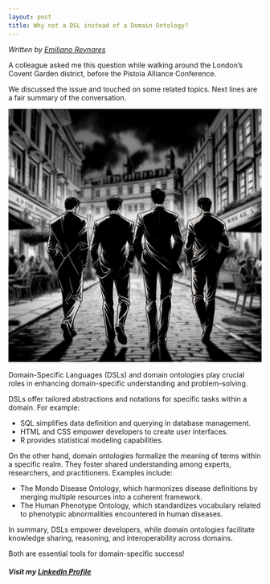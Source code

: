 ```yaml
---
layout: post
title: Why not a DSL instead of a Domain Ontology?
---
```

*Written by [Emiliano Reynares](https://www.linkedin.com/in/ereynrs/)*

A colleague asked me this question while walking around the London’s Covent Garden district, before the Pistoia Alliance Conference.

We discussed the issue and touched on some related topics. Next lines are a fair summary of the conversation.

<img src="/assets/4-guys-london.png" alt="Four guys talking about semantics while walking around the London’s Covent Garden district. (Image source: MS Copilot)" title="Four guys talking about semantics while walking around the London’s Covent Garden district. (Image source: MS Copilot)"/>

Domain-Specific Languages (DSLs) and domain ontologies play crucial roles in enhancing domain-specific understanding and problem-solving.

DSLs offer tailored abstractions and notations for specific tasks within a domain. For example:
* SQL simplifies data definition and querying in database management.
* HTML and CSS empower developers to create user interfaces.
* R provides statistical modeling capabilities.

On the other hand, domain ontologies formalize the meaning of terms within a specific realm. They foster shared understanding among experts, researchers, and practitioners. Examples include:

* The Mondo Disease Ontology, which harmonizes disease definitions by merging multiple resources into a coherent framework.
* The Human Phenotype Ontology, which standardizes vocabulary related to phenotypic abnormalities encountered in human diseases.

In summary, DSLs empower developers, while domain ontologies facilitate knowledge sharing, reasoning, and interoperability across domains. 

Both are essential tools for domain-specific success!

##### Visit my [LinkedIn Profile](https://www.linkedin.com/in/ereynrs/)